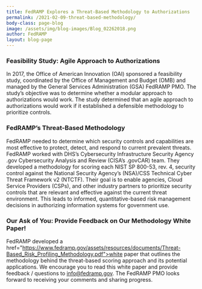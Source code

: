 ```yaml
---
title: FedRAMP Explores a Threat-Based Methodology to Authorizations
permalink: /2021-02-09-threat-based-methodology/
body-class: page-blog
image: /assets/img/blog-images/Blog_02262018.png
author: FedRAMP
layout: blog-page
---
```


<h3>Feasibility Study: Agile Approach to Authorizations</h3> 

In 2017, the Office of American Innovation (OAI) sponsored a feasibility study, coordinated by the Office of Management and Budget (OMB) and managed by the General Services Administration (GSA) FedRAMP PMO. 
The study’s objective was to determine whether  a modular approach to authorizations would work. The study determined that an agile approach to authorizations would work if it established a defensible methodology to prioritize controls. 

<h3>FedRAMP’s Threat-Based Methodology</h3>

FedRAMP needed to determine which security controls and capabilities are most effective to protect, detect, and respond to current prevalent threats. FedRAMP worked with DHS’s Cybersecurity Infrastructure Security Agency .gov Cybersecurity Analysis and Review (CISA’s .govCAR) team. They developed a methodology for scoring each NIST SP 800-53, rev. 4, security control against the National Security Agency’s (NSA)/CSS Technical Cyber Threat Framework v2 (NTCTF). Their goal is to enable agencies, Cloud Service Providers (CSPs), and other industry partners to prioritize security controls that are relevant and effective against the current threat environment. This leads to informed, quantitative-based risk management decisions in authorizing information systems for government use.

<h3>Our Ask of You: Provide Feedback on Our Methodology White Paper!</h3>

FedRAMP developed a href="https://www.fedramp.gov/assets/resources/documents/Threat-Based_Risk_Profiling_Methodology.pdf">white paper</a> that outlines the methodology behind the threat-based scoring approach and its potential applications. We encourage you to read this white paper and provide feedback / questions to <a href="mailto:info@fedramp.gov">info@fedramp.gov</a>. The FedRAMP PMO looks forward to receiving your comments and sharing progress.


